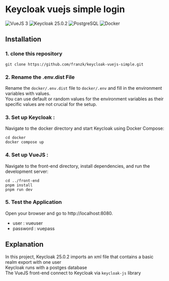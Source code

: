 # Keycloak vuejs simple login

![VueJS 3](https://img.shields.io/badge/Vue.js%203-35495E?style=for-the-badge&logo=vuedotjs&logoColor=4FC08D&style=flat-square)
![Keycloak 25.0.2](https://img.shields.io/badge/keycloak%2025.0.2-4169e1?style=for-the-badge&logo=keycloak&logoColor=white&style=flat-square) 
![PostgreSQL](https://img.shields.io/badge/postgresql-4169e1?style=for-the-badge&logo=postgresql&logoColor=white&style=flat-square)
![Docker](https://img.shields.io/badge/-DOCKER-2496ed?style=for-the-badge&logo=docker&logoColor=white&style=flat-square)

## Installation

### 1. clone this repository
```console 
git clone https://github.com/franzk/keycloak-vuejs-simple.git
```
### 2. Rename the .env.dist File
Rename the `docker/.env.dist` file to `docker/.env` and fill in the environment variables with values.  
You can use default or random values for the environment variables as their specific values are not crucial for the setup.

### 3. Set up Keycloak : 
Navigate to the docker directory and start Keycloak using Docker Compose:
```console 
cd docker
docker compose up
```

### 4. Set up VueJS :  
Navigate to the front-end directory, install dependencies, and run the development server:
```console 
cd ../front-end
pnpm install
pnpm run dev
```

### 5. Test the Application
Open your browser and go to http://localhost:8080.
- user : vueuser
- password : vuepass

## Explanation
In this project, Keycloak 25.0.2 imports an xml file that contains a basic realm export with one user  
Keycloak runs with a postges database  
The VueJS front-end connect to Keycloak via `keycloak-js` library


